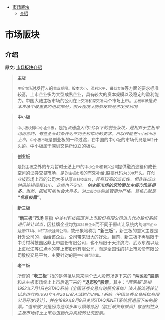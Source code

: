 - [市场版块](#市场版块)
  - [介绍](#介绍)

# 市场版块

## 介绍

原文: [市场板块介绍](https://edu.gtja.com/app/common/news-detail.html?id=1272&navFa=6&navCh=投资课堂&categoryId=202)

> **主板** <a name="主板"></a>
>
> `主板市场`对发行人的`营业期限`、`股本大小`、`盈利水平`、`最低市值`等方面的要求标准较高，上市企业多为大型成熟企业，具有较大的资本规模以及稳定的盈利能力。中国大陆主板市场的公司在`上交所`和`深交所`两个市场上市。*`主板市场`是资本市场中最重要的组成部分，很大程度上能够反映经济发展状况*

> **中小板** <a name="中小板"></a>
>
> `中小板块`即`中小企业板`，是指*流通盘大约`1`亿以下的创业板块，是相对于主板市场而言的，有些企业的条件达不到主板市场的要求，所以只能在`中小板市场`上市*。`中小板市场`是创业板的一种过渡，在中国的中小板的市场代码是`002`开头的。中小板属于深圳交易所设立的板块。

> **创业板** <a name="创业板"></a>
>
> 是指`主板`之外的专为暂时无法上市的`中小企业`和`新兴公司`提供融资途径和成长空间的证券交易市场，是对`主板市场`的有效补给,股票代码为`300`开头。在创业板市场上市的公司大多从事`高科技业务`，*具有较高的成长性，但往往成立时间较短规模较小，业绩也不突出。 ***创业板市场的风险要比主板市场高得多***。当然，回报可能也会大得多。对`二板市场`的监管更为严格。其核心就是 **“信息披露”***。

> **新三板** <a name="新三板"></a>
>
> **“新三板”市场** 原指 *中关村科技园区非上市股份有限公司进入代办股份系统进行转让试点*，因挂牌企业均为`高科技企业`而不同于原转让系统内的`退市企业`及`原STAQ`、`NET系统挂牌公司`，故形象地称为 **“新三板”**。新三板的意义主要是针对公司的，会给该企业，公司带来很大的好处。目前，新三板不再局限于中关村科技园区非上市股份有限公司，也不局限于天津滨海、武汉东湖以及上海张江等试点地的非上市股份有限公司，而是全国性的非上市股份有限公司股权交易平台，主要针对的是`中小微型企业`。

> **老三板** <a name="老三板"></a>
>
> 所谓的 **“老三板”** 指的是包括从原来两个法人股市场退下来的 **“两网股”股票** 和从主板市场终止上市后退下来的 **“退市股”股票**。其中：*“两网股”是指1992年7月1日在STAQ系统（全国证券交易自动报价系统）法人股流通转让试点运行和1993年4月28日投入试运行的NET系统（中国证券交易系统有限公司开发设计），并在1999年9月9日关闭STAQ和NET系统后遗留下来的股票。“退市股”则是因为连续多年亏损等原因（前后政策有微调）被强制性从主板市场终止上市后退到代办系统转让的股票。*
